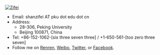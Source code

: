<p><a href="{{ref:images/me_large.jpg}}"><img class="thumb" title="Zifei" src="{{ref:images/me_small.jpg}}" /></a></p>

<!-- ![image]({{ref:images/me_small.jpg}}) -->

* Email: shanzifei AT pku dot edu dot cn
* Address: 
  - 28-306, Peking University
  - Beijing 100871, China
* Tel: +86-152-1062-[six three seven three] / +1-650-561-[too zero three seven]
* Follow me on [Renren](http://www.renren.com/258061142), [Weibo](http://www.weibo.com/u/1676198360), [Twitter](https://twitter.com/zifeishan), or [Facebook](https://www.facebook.com/zifei.shan).

<!-- * [link to a page]({{ref: page.html}}) -->

<!-- ![image]({{ref:images/img.jpg}}) -->

<!-- <p><img class="thumb" title="Lorem ipsum dolor sit amet, consectetuer adipiscing elit." src="{{ref:images/someimage.jpg}}" /></p> -->
